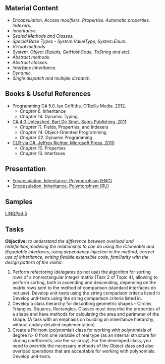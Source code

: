 ## Material Content 
- *Encapsulation. Access modifiers. Properties. Automatic properties. Indexers.*
- *Inheritance.*
- *Sealed Methods and Classes.*
- *Special Base Types - System.ValueType, System.Enum.*
- *Virtual methods.*
- *System. Object (Equals, GetHashCode, ToString and etc).*
- *Abstract methods.*
- *Abstruct classes.*
- *Interface Inheritance.*
- *Dynamic.*
- *Single dispatch and multiple dispatch.*

## Books & Useful References 
- [Programming C# 5.0. Ian Griffiths. O'Reilly Media. 2012.](http://shop.oreilly.com/product/0636920024064.do)
  - *Chapter 6.* Inheritance
  - *Chapter 14.* Dynamic Typing
- [C# 4.0 Unleashed. Bart De Smet. Sams Publishing. 2011](https://www.goodreads.com/book/show/16284093-c-5-0-unleashed)
   - *Chapter 11.* Fields, Properties, and Indexers
   - *Chapter 14.* Object-Oriented Programming
   - *Chapter 22.* Dynamic Programming .
- [CLR via C#. Jeffrey Richter. Microsoft Press. 2010](https://www.goodreads.com/book/show/7121415-clr-via-c)
   - *Chapter 10.* Properties
   - *Chapter 13.* Interfaces

## Presentation 
- [Encapsulation. Inheritance. Polymorphism (ENG)]()
- [Encapsulation. Inheritance. Polymorphism (RU)](https://github.com/EPM-RD-NETLAB/.NET-Framework-modules/blob/master/M6.%20Encapsulation.%20Inheritance.%20Polymorphism/Encapsulation.%20Inheritance.%20Polymorphism%20(ru).pptx)

## Samples 
[LINQPad 5](https://github.com/EPM-RD-NETLAB/.NET-Framework-modules/tree/master/M6.%20Encapsulation.%20Inheritance.%20Polymorphism/Samples/LINQPad)

## Tasks  
**Objective:** *to understand the difference between overload and redefinition,modeling the relationship to can do using the ICloneable and IEquatable interfaces, using dependency injection in the method, correct use of inheritance, writing flexible extensible code, familiarity with the design pattern of the visitor.*
1. Perform refactoring (delegates do not use) the algorithm for sorting rows of a nonrectangular integer matrix (Task 2 of Topic 4), allowing to perform sorting, both in ascending and descending, depending on the matrix rows sent to the method of comparison (standard interfaces do not use). Develop unit-tests using the string comparison criteria listed in Develop unit-tests using the string comparison criteria listed in.
2. Develop a class hierarchy for describing geometric shapes - Circles, Triangles, Squares, Rectangles. Classes must describe the properties of a shape and have methods for calculating the area and perimeter of the shape. (A task with an emphasis on building an inheritance hierarchy, without unduly detailed implementation).
3. Create a Polinom (polynomial) class for working with polynomials of degree n> 0 from one variable of real type (as an internal structure for storing coefficients, use the sz-array). For the developed class, you need to override the necessary methods of the Object class and also overload operations that are acceptable for working with polynomials. Develop unit-tests.



